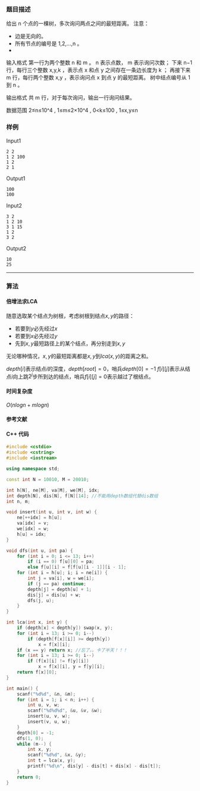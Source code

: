 ### 题目描述

给出  n  个点的一棵树，多次询问两点之间的最短距离。
注意：
- 边是无向的。
- 所有节点的编号是  1,2,…,n 。
- 
输入格式
第一行为两个整数  n  和  m 。 n  表示点数， m  表示询问次数；
下来  n−1  行，每行三个整数  x,y,k ，表示点  x  和点  y  之间存在一条边长度为  k ；
再接下来  m  行，每行两个整数  x,y ，表示询问点  x  到点  y  的最短距离。
树中结点编号从  1  到  n 。

输出格式
共  m  行，对于每次询问，输出一行询问结果。

数据范围
2≤n≤10^4 ,
1≤m≤2×10^4 ,
0<k≤100 ,
1≤x,y≤n

### 样例

Input1

```
2 2 
1 2 100 
1 2 
2 1
```

Output1

```
100
100
```

Input2

```
3 2
1 2 10
3 1 15
1 2
3 2
```

Output2

```
10
25
```

----------

### 算法
#### 倍增法求LCA

随意选取某个结点为树根，考虑树根到结点$x, y$的路径：
- 若要到$y$必先经过$x$
- 若要到$x$必先经过$y$
- 先到$x, y$最短路径上的某个结点，再分别走到$x, y$

无论哪种情况，$x, y$的最短距离都是$x, y$到$lca(x, y)$的距离之和。

$depth[i]$表示结点$i$的深度，$depth[root] = 0$，哨兵$depth[0] = -1$
$f[i][j]$表示从结点$i$向上跳$2 ^ {j}$步所到达的结点，哨兵$f[i][j] = 0$表示越过了根结点。

#### 时间复杂度

$O(nlogn + mlogn)$

#### 参考文献

#### C++ 代码

``` cpp
#include <cstdio>
#include <cstring>
#include <iostream>

using namespace std;

const int N = 10010, M = 20010;

int h[N], ne[M], va[M], we[M], idx;
int depth[N], dis[N], f[N][14]; //不能用depth数组代替dis数组
int n, m;

void insert(int u, int v, int w) {
    ne[++idx] = h[u];
    va[idx] = v;
    we[idx] = w;
    h[u] = idx;
}

void dfs(int u, int pa) {
    for (int i = 0; i <= 13; i++)
        if (i == 0) f[u][0] = pa;
        else f[u][i] = f[f[u][i - 1]][i - 1];
    for (int i = h[u]; i; i = ne[i]) {
        int j = va[i], w = we[i];
        if (j == pa) continue;
        depth[j] = depth[u] + 1;
        dis[j] = dis[u] + w;
        dfs(j, u);
    }
}

int lca(int x, int y) {
    if (depth[x] < depth[y]) swap(x, y);
    for (int i = 13; i >= 0; i--)
        if (depth[f[x][i]] >= depth[y])
            x = f[x][i];
    if (x == y) return x; //忘了。。卡了半天！！！
    for (int i = 13; i >= 0; i--)
        if (f[x][i] != f[y][i])
            x = f[x][i], y = f[y][i];
    return f[x][0];
}

int main() {
    scanf("%d%d", &n, &m);
    for (int i = 1; i < n; i++) {
        int u, v, w;
        scanf("%d%d%d", &u, &v, &w);
        insert(u, v, w);
        insert(v, u, w);
    }
    depth[0] = -1;
    dfs(1, 0);
    while (m--) {
        int x, y;
        scanf("%d%d", &x, &y);
        int t = lca(x, y);
        printf("%d\n", dis[y] - dis[t] + dis[x] - dis[t]);
    }
    return 0;
}
```